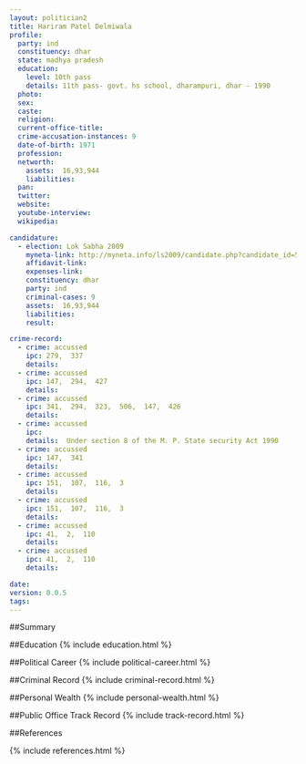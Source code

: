 ```yaml
---
layout: politician2
title: Hariram Patel Delmiwala
profile: 
  party: ind
  constituency: dhar
  state: madhya pradesh
  education: 
    level: 10th pass
    details: 11th pass- govt. hs school, dharampuri, dhar - 1990
  photo: 
  sex: 
  caste: 
  religion: 
  current-office-title: 
  crime-accusation-instances: 9
  date-of-birth: 1971
  profession: 
  networth: 
    assets:  16,93,944
    liabilities: 
  pan: 
  twitter: 
  website: 
  youtube-interview: 
  wikipedia: 

candidature: 
  - election: Lok Sabha 2009
    myneta-link: http://myneta.info/ls2009/candidate.php?candidate_id=5256
    affidavit-link: 
    expenses-link: 
    constituency: dhar 
    party: ind
    criminal-cases: 9
    assets:  16,93,944
    liabilities: 
    result:  

crime-record: 
  - crime: accussed
    ipc: 279,  337
    details:    
  - crime: accussed
    ipc: 147,  294,  427
    details:    
  - crime: accussed
    ipc: 341,  294,  323,  506,  147,  426
    details:    
  - crime: accussed
    ipc: 
    details:  Under section 8 of the M. P. State security Act 1990  
  - crime: accussed
    ipc: 147,  341
    details:    
  - crime: accussed
    ipc: 151,  107,  116,  3
    details:    
  - crime: accussed
    ipc: 151,  107,  116,  3
    details:    
  - crime: accussed
    ipc: 41,  2,  110
    details:    
  - crime: accussed
    ipc: 41,  2,  110
    details:    

date: 
version: 0.0.5
tags: 
---
```

##Summary


##Education
{% include education.html %}


##Political Career
{% include political-career.html %}


##Criminal Record
{% include criminal-record.html %}


##Personal Wealth
{% include personal-wealth.html %}


##Public Office Track Record
{% include track-record.html %}


##References


{% include references.html %}